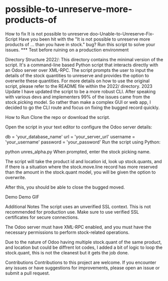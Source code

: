 # possible-to-unreserve-more-products-of
How to fix It is not possible to unreserve
doo-Unable-to-Unreserve-Fix-Script
Have you been hit with the "It is not possible to unreserve more products of ... than you have in stock." bug? Run this script to solve your issues. *** Test before ruining on a production environment

Directory Structure
2022/: This directory contains the minimal version of the script. It's a command-line based Python script that interacts directly with an Odoo server over XML-RPC.
The script prompts the user to input the details of the stock quantities to unreserve and provides the option to overwrite these quantities.
For more details on how to use the original script, please refer to the README file within the 2022/ directory.
2023 Update
I have updated the script to be a more robust CLI. After speaking with various devs and implementers 99% of the issues came from the stock.picking model. So rather than make a complex GUI or web app, I decided to go the CLI route and focus on fixing the bugged record quickly.

How to Run
Clone the repo or download the script.

Open the script in your text editor to configure the Odoo server details:

db = 'your_database_name'
url = 'your_server_url'
username = 'your_username'
password = 'your_password'
Run the script using Python:

python unres_alpha.py
When prompted, enter the stock picking name.

The script will take the product id and location id, look up stock.quants, and if there is a situation where the stock.move.line record has more reserved than the amount in the stock.quant model, you will be given the option to overwrite.

After this, you should be able to close the bugged moved.

Demo
Demo GIF

Additional Notes
The script uses an unverified SSL context. This is not recommended for production use. Make sure to use verified SSL certificates for secure connections.

The Odoo server must have XML-RPC enabled, and you must have the necessary permissions to perform stock-related operations.

Due to the nature of Odoo having multiple stock.quant of the same product, and location but could be diffrent lot codes, I added a bit of logic to loop the stock.quant, this is not the cleanest but it gets the job done.

Contributions
Contributions to this project are welcome. If you encounter any issues or have suggestions for improvements, please open an issue or submit a pull request.
